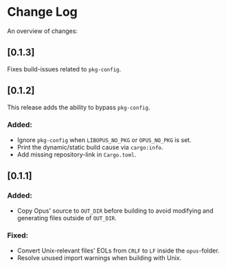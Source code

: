 # Change Log

An overview of changes:

## [0.1.3]

Fixes build-issues related to `pkg-config`.

## [0.1.2]

This release adds the ability to bypass `pkg-config`.

### **Added:**

* Ignore `pkg-config` when `LIBOPUS_NO_PKG` or `OPUS_NO_PKG` is set.
* Print the dynamic/static build cause via `cargo:info`.
* Add missing repository-link in `Cargo.toml`.

## [0.1.1]

### **Added:**

* Copy Opus' source to `OUT_DIR` before building to avoid modifying and generating files outside of `OUT_DIR`.

### **Fixed:**
* Convert Unix-relevant files' EOLs from `CRLF` to `LF` inside the `opus`-folder.
* Resolve unused import warnings when building with Unix.
